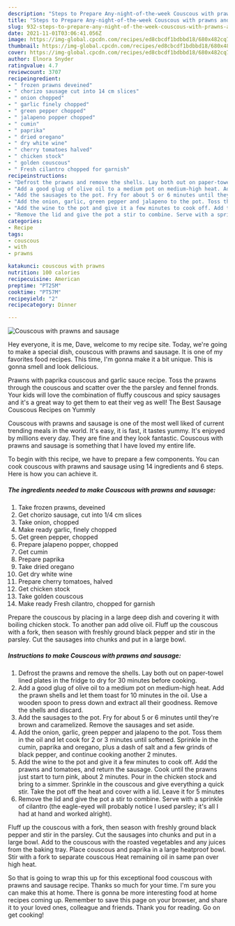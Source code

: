 ```yaml
---
description: "Steps to Prepare Any-night-of-the-week Couscous with prawns and sausage"
title: "Steps to Prepare Any-night-of-the-week Couscous with prawns and sausage"
slug: 932-steps-to-prepare-any-night-of-the-week-couscous-with-prawns-and-sausage
date: 2021-11-01T03:06:41.056Z
image: https://img-global.cpcdn.com/recipes/ed8cbcdf1bdbbd18/680x482cq70/couscous-with-prawns-and-sausage-recipe-main-photo.jpg
thumbnail: https://img-global.cpcdn.com/recipes/ed8cbcdf1bdbbd18/680x482cq70/couscous-with-prawns-and-sausage-recipe-main-photo.jpg
cover: https://img-global.cpcdn.com/recipes/ed8cbcdf1bdbbd18/680x482cq70/couscous-with-prawns-and-sausage-recipe-main-photo.jpg
author: Elnora Snyder
ratingvalue: 4.7
reviewcount: 3707
recipeingredient:
- " frozen prawns deveined"
- " chorizo sausage cut into 14 cm slices"
- " onion chopped"
- " garlic finely chopped"
- " green pepper chopped"
- " jalapeno popper chopped"
- " cumin"
- " paprika"
- " dried oregano"
- " dry white wine"
- " cherry tomatoes halved"
- " chicken stock"
- " golden couscous"
- " Fresh cilantro chopped for garnish"
recipeinstructions:
- "Defrost the prawns and remove the shells. Lay both out on paper-towel lined plates in the fridge to dry for 30 minutes before cooking."
- "Add a good glug of olive oil to a medium pot on medium-high heat. Add the prawn shells and let them toast for 10 minutes in the oil. Use a wooden spoon to press down and extract all their goodness. Remove the shells and discard."
- "Add the sausages to the pot. Fry for about 5 or 6 minutes until they&#39;re brown and caramelized. Remove the sausages and set aside."
- "Add the onion, garlic, green pepper and jalapeno to the pot. Toss them in the oil and let cook for 2 or 3 minutes until softened. Sprinkle in the cumin, paprika and oregano, plus a dash of salt and a few grinds of black pepper, and continue cooking another 2 minutes."
- "Add the wine to the pot and give it a few minutes to cook off. Add the prawns and tomatoes, and return the sausage. Cook until the prawns just start to turn pink, about 2 minutes. Pour in the chicken stock and bring to a simmer. Sprinkle in the couscous and give everything a quick stir. Take the pot off the heat and cover with a lid. Leave it for 5 minutes"
- "Remove the lid and give the pot a stir to combine. Serve with a sprinkle of cilantro (the eagle-eyed will probably notice I used parsley; it&#39;s all I had at hand and worked alright)."
categories:
- Recipe
tags:
- couscous
- with
- prawns

katakunci: couscous with prawns 
nutrition: 100 calories
recipecuisine: American
preptime: "PT25M"
cooktime: "PT57M"
recipeyield: "2"
recipecategory: Dinner

---
```



![Couscous with prawns and sausage](https://img-global.cpcdn.com/recipes/ed8cbcdf1bdbbd18/680x482cq70/couscous-with-prawns-and-sausage-recipe-main-photo.jpg)

Hey everyone, it is me, Dave, welcome to my recipe site. Today, we're going to make a special dish, couscous with prawns and sausage. It is one of my favorites food recipes. This time, I'm gonna make it a bit unique. This is gonna smell and look delicious.

Prawns with paprika couscous and garlic sauce recipe. Toss the prawns through the couscous and scatter over the the parsley and fennel fronds. Your kids will love the combination of fluffy couscous and spicy sausages and it&#39;s a great way to get them to eat their veg as well! The Best Sausage Couscous Recipes on Yummly

Couscous with prawns and sausage is one of the most well liked of current trending meals in the world. It's easy, it is fast, it tastes yummy. It's enjoyed by millions every day. They are fine and they look fantastic. Couscous with prawns and sausage is something that I have loved my entire life.


To begin with this recipe, we have to prepare a few components. You can cook couscous with prawns and sausage using 14 ingredients and 6 steps. Here is how you can achieve it.

<!--inarticleads1-->

##### The ingredients needed to make Couscous with prawns and sausage:

1. Take  frozen prawns, deveined
1. Get  chorizo sausage, cut into 1/4 cm slices
1. Take  onion, chopped
1. Make ready  garlic, finely chopped
1. Get  green pepper, chopped
1. Prepare  jalapeno popper, chopped
1. Get  cumin
1. Prepare  paprika
1. Take  dried oregano
1. Get  dry white wine
1. Prepare  cherry tomatoes, halved
1. Get  chicken stock
1. Take  golden couscous
1. Make ready  Fresh cilantro, chopped for garnish


Prepare the couscous by placing in a large deep dish and covering it with boiling chicken stock. To another pan add olive oil. Fluff up the couscous with a fork, then season with freshly ground black pepper and stir in the parsley. Cut the sausages into chunks and put in a large bowl. 

<!--inarticleads2-->

##### Instructions to make Couscous with prawns and sausage:

1. Defrost the prawns and remove the shells. Lay both out on paper-towel lined plates in the fridge to dry for 30 minutes before cooking.
1. Add a good glug of olive oil to a medium pot on medium-high heat. Add the prawn shells and let them toast for 10 minutes in the oil. Use a wooden spoon to press down and extract all their goodness. Remove the shells and discard.
1. Add the sausages to the pot. Fry for about 5 or 6 minutes until they&#39;re brown and caramelized. Remove the sausages and set aside.
1. Add the onion, garlic, green pepper and jalapeno to the pot. Toss them in the oil and let cook for 2 or 3 minutes until softened. Sprinkle in the cumin, paprika and oregano, plus a dash of salt and a few grinds of black pepper, and continue cooking another 2 minutes.
1. Add the wine to the pot and give it a few minutes to cook off. Add the prawns and tomatoes, and return the sausage. Cook until the prawns just start to turn pink, about 2 minutes. Pour in the chicken stock and bring to a simmer. Sprinkle in the couscous and give everything a quick stir. Take the pot off the heat and cover with a lid. Leave it for 5 minutes
1. Remove the lid and give the pot a stir to combine. Serve with a sprinkle of cilantro (the eagle-eyed will probably notice I used parsley; it&#39;s all I had at hand and worked alright).


Fluff up the couscous with a fork, then season with freshly ground black pepper and stir in the parsley. Cut the sausages into chunks and put in a large bowl. Add to the couscous with the roasted vegetables and any juices from the baking tray. Place couscous and paprika in a large heatproof bowl. Stir with a fork to separate couscous Heat remaining oil in same pan over high heat. 

So that is going to wrap this up for this exceptional food couscous with prawns and sausage recipe. Thanks so much for your time. I'm sure you can make this at home. There is gonna be more interesting food at home recipes coming up. Remember to save this page on your browser, and share it to your loved ones, colleague and friends. Thank you for reading. Go on get cooking!

